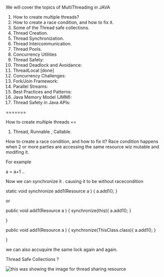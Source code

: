 We will cover the topics of MultiThreading in JAVA

1) How to create multiple threads?
2) How to create a race condition, and how to fix it.
3) Some of the Thread safe collections.
5) Thread Creation.
6) Thread Synchronization.
7) Thread Intercommunication.
8) Thread Pools.
9) Concurrency Utilities
10) Thread Safety:
11) Thread Deadlock and Avoidance:
12) ThreadLocal [done]
13) Concurrency Challenges:
14) Fork/Join Framework:
15) Parallel Streams:
16) Best Practices and Patterns:
17) Java Memory Model (JMM):
18) Thread Safety in Java APIs:

=======

How to create multiple threads == 
1) Thread, Runnable , Callable. 

How to create a race condition, and how to fix it?
Race condition happens when 2 or more parties 
are accessing the same resource wiz mutable and modifing it. 

For example 

a = a+1 ..

Now we can synchronize it . causing it to be without racecondition


static void synchronize add1(Resource a  ) {
        a.add1();
}

or 

public void  add1(Resource a  ) {
synchronize(this){
a.add1();
}

}

public void  add1(Resource a  ) {
synchronize(ThisClass.class){
a.add1();
}

}

we can also accuquire the same lock again and again.



Thread Safe Collections ?

![this was showing the image for thread sharing resource](https://www.baeldung.com/wp-content/uploads/sites/4/2022/11/Shared-resources-in-a-process-1024x462.png)
